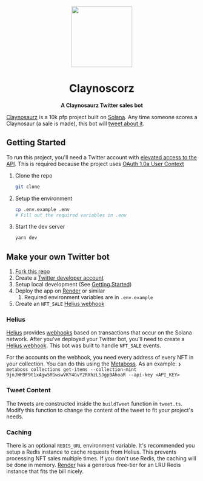 <div align="center">
  <img height="160x" src="https://user-images.githubusercontent.com/16005567/204155023-4ee739e0-f204-4dd6-b750-17b6395ef58e.png" />

  <h1>Claynoscorz</h1>

  <p>
    <strong>A Claynosaurz Twitter sales bot</strong>
  </p>
</div>

[Claynosaurz](https://claynosaurz.com/) is a 10k pfp project built on [Solana](https://solana.com/). Any time someone scores a Claynosaur (a sale is made), this bot will [tweet about it](https://twitter.com/claynoscores).

## Getting Started

To run this project, you'll need a Twitter account with [elevated access to the API](https://developer.twitter.com/en/docs/twitter-api/getting-started/getting-access-to-the-twitter-api). This is required because the project uses [OAuth 1.0a User Context](https://developer.twitter.com/en/docs/authentication/oauth-1-0a)

1. Clone the repo

    ```bash
    git clone
    ```

2. Setup the environment

    ```bash
    cp .env.example .env
    # Fill out the required variables in .env
    ```

3. Start the dev server

    ```bash
    yarn dev
    ```

## Make your own Twitter bot

1. [Fork this repo](https://github.com/login?return_to=%2Famorriscode%2Fclaynoscorz)
2. Create a [Twitter developer account](https://developer.twitter.com/en)
3. Setup local development (See [Getting Started](#getting-started))
4. Deploy the app on [Render](https://render.com) or similar
   1. Required environment variables are in `.env.example`
5. Create an `NFT_SALE` [Helius webhook](https://docs.helius.xyz/webhooks/getting-started-with-webhooks)

### Helius

[Helius](https://www.helius.dev/) provides [webhooks](https://www.helius.dev/solana-webhooks) based on transactions that occur on the Solana network. After you've deployed your Twitter bot, you'll need to create a [Helius webhook](https://docs.helius.xyz/webhooks/getting-started-with-webhooks). This bot was built to handle `NFT_SALE` events.

For the accounts on the webhook, you need every address of every NFT in your collection. You can do this using the [Metaboss](https://metaboss.rs). As an example: `❯ metaboss collections get-items --collection-mint 9jnJWH9F9t1xAgw5RGwswVKY4GvY2RXhzLSJgpBAhoaR --api-key <API_KEY>`

### Tweet Content

The tweets are constructed inside the `buildTweet` function in `tweet.ts`. Modify this function to change the content of the tweet to fit your project's needs.

### Caching

There is an optional `REDIS_URL` environment variable. It's recommended you setup a Redis instance to cache requests from Helius. This prevents processing NFT sales multiple times. If you don't use Redis, the caching will be done in memory. [Render](https://render.com) has a generous free-tier for an LRU Redis instance that fits the bill nicely.
